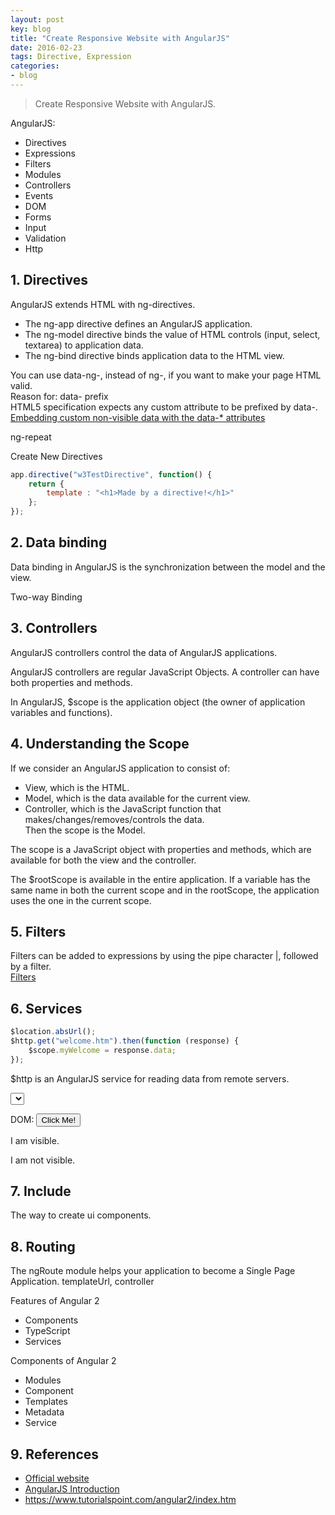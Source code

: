 ```yaml
---
layout: post
key: blog
title: "Create Responsive Website with AngularJS"
date: 2016-02-23
tags: Directive, Expression
categories:
- blog
---
```


> Create Responsive Website with AngularJS.

AngularJS:
* Directives
* Expressions
* Filters
* Modules
* Controllers
* Events
* DOM
* Forms
* Input
* Validation
* Http

## 1. Directives
AngularJS extends HTML with ng-directives.
* The ng-app directive defines an AngularJS application.
* The ng-model directive binds the value of HTML controls (input, select, textarea) to application data.
* The ng-bind directive binds application data to the HTML view.

You can use data-ng-, instead of ng-, if you want to make your page HTML valid.  
Reason for: data- prefix  
HTML5 specification expects any custom attribute to be prefixed by data-.
[Embedding custom non-visible data with the data-* attributes](https://www.w3.org/TR/2011/WD-html5-20110525/elements.html#embedding-custom-non-visible-data-with-the-data-attributes)

ng-repeat

Create New Directives
```javascript
app.directive("w3TestDirective", function() {
    return {
        template : "<h1>Made by a directive!</h1>"
    };
});
```

## 2. Data binding
Data binding in AngularJS is the synchronization between the model and the view.

Two-way Binding

## 3. Controllers
AngularJS controllers control the data of AngularJS applications.

AngularJS controllers are regular JavaScript Objects.
A controller can have both properties and methods.

In AngularJS, $scope is the application object (the owner of application variables and functions).

## 4. Understanding the Scope
If we consider an AngularJS application to consist of:  
* View, which is the HTML.  
* Model, which is the data available for the current view.  
* Controller, which is the JavaScript function that makes/changes/removes/controls the data.  
Then the scope is the Model.

The scope is a JavaScript object with properties and methods, which are available for both the view and the controller.

The $rootScope is available in the entire application.
If a variable has the same name in both the current scope and in the rootScope, the application uses the one in the current scope.

## 5. Filters
Filters can be added to expressions by using the pipe character |, followed by a filter.  
[Filters](https://www.w3schools.com/angular/angular_filters.asp)

## 6. Services
```javascript
$location.absUrl();
$http.get("welcome.htm").then(function (response) {
    $scope.myWelcome = response.data;
});
```
$http is an AngularJS service for reading data from remote servers.

<select ng-model="selectedName" ng-options="x for x in names">
</select>

DOM:
<button ng-disabled="mySwitch">Click Me!</button>
<p ng-show="true">I am visible.</p>
<p ng-hide="true">I am not visible.</p>

## 7. Include
The way to create ui components.

## 8. Routing
The ngRoute module helps your application to become a Single Page Application.
templateUrl, controller

Features of Angular 2
* Components
* TypeScript
* Services

Components of Angular 2
* Modules
* Component
* Templates
* Metadata
* Service


## 9. References
* [Official website](https://angular.io/)
* [AngularJS Introduction](https://www.w3schools.com/angular/angular_intro.asp)
* https://www.tutorialspoint.com/angular2/index.htm
